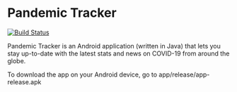 # Pandemic Tracker
[![Build Status](https://travis-ci.com/suudupa/Pandemic-Tracker.svg?branch=dev)](https://travis-ci.com/suudupa/Pandemic-Tracker)

Pandemic Tracker is an Android application (written in Java) that lets you stay up-to-date with the latest stats and news on COVID-19 from around the globe.

To download the app on your Android device, go to app/release/app-release.apk
